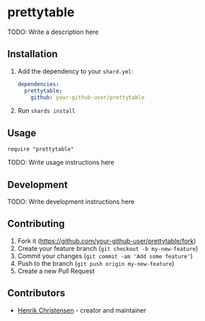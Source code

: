 # prettytable

TODO: Write a description here

## Installation

1. Add the dependency to your `shard.yml`:

   ```yaml
   dependencies:
     prettytable:
       github: your-github-user/prettytable
   ```

2. Run `shards install`

## Usage

```crystal
require "prettytable"
```

TODO: Write usage instructions here

## Development

TODO: Write development instructions here

## Contributing

1. Fork it (<https://github.com/your-github-user/prettytable/fork>)
2. Create your feature branch (`git checkout -b my-new-feature`)
3. Commit your changes (`git commit -am 'Add some feature'`)
4. Push to the branch (`git push origin my-new-feature`)
5. Create a new Pull Request

## Contributors

- [Henrik Christensen](https://github.com/your-github-user) - creator and maintainer
